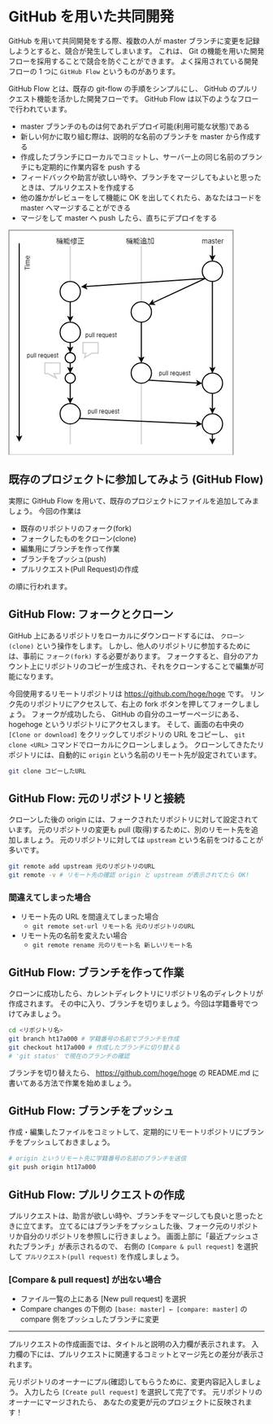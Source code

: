 # GitHub を用いた共同開発

GitHub を用いて共同開発をする際、複数の人が master ブランチに変更を記録しようとすると、競合が発生してしまいます。
これは、 Git の機能を用いた開発フローを採用することで競合を防ぐことができます。
よく採用されている開発フローの 1 つに `GitHub Flow` というものがあります。

GitHub Flow とは、既存の git-flow の手順をシンプルにし、 GitHub のプルリクエスト機能を活かした開発フローです。
GitHub Flow は以下のようなフローで行われています。

- master ブランチのものは何であれデプロイ可能(利用可能な状態)である
- 新しい何かに取り組む際は、説明的な名前のブランチを master から作成する
- 作成したブランチにローカルでコミットし、サーバー上の同じ名前のブランチにも定期的に作業内容を push する
- フィードバックや助言が欲しい時や、ブランチをマージしてもよいと思ったときは、プルリクエストを作成する
- 他の誰かがレビューをして機能に OK を出してくれたら、あなたはコードを master へマージすることができる
- マージをして master へ push したら、直ちにデプロイをする

![GitHub-Flow](src/GitHub-Flow.png)

## 既存のプロジェクトに参加してみよう (GitHub Flow)

実際に GitHub Flow を用いて、既存のプロジェクトにファイルを追加してみましょう。
今回の作業は

- 既存のリポジトリのフォーク(fork)
- フォークしたものをクローン(clone)
- 編集用にブランチを作って作業
- ブランチをプッシュ(push)
- プルリクエスト(Pull Request)の作成

の順に行われます。

## GitHub Flow: フォークとクローン

GitHub 上にあるリポジトリをローカルにダウンロードするには、 `クローン(clone)` という操作をします。
しかし、他人のリポジトリに参加するためには、事前に `フォーク(fork)` する必要があります。
フォークすると、自分のアカウント上にリポジトリのコピーが生成され、それをクローンすることで編集が可能になります。

<!-- フォークとクローンの図を入れる -->

今回使用するリモートリポジトリは <https://github.com/hoge/hoge> です。
リンク先のリポジトリにアクセスして、右上の fork ボタンを押してフォークしましょう。
フォークが成功したら、 GitHub の自分のユーザーページにある、hogehoge というリポジトリにアクセスします。
そして、画面の右中央の `[Clone or download]` をクリックしてリポジトリの URL をコピーし、
`git clone <URL>` コマンドでローカルにクローンしましょう。
クローンしてきたたリポジトリには、自動的に `origin` という名前のリモート先が設定されています。

```bash
git clone コピーしたURL
```

## GitHub Flow: 元のリポジトリと接続

クローンした後の origin には、フォークされたリポジトリに対して設定されています。
元のリポジトリの変更も pull (取得)するために、別のリモート先を追加しましょう。
元のリポジトリに対しては `upstream` という名前をつけることが多いです。

```bash
git remote add upstream 元のリポジトリのURL
git remote -v # リモート先の確認 origin と upstream が表示されてたら OK!
```

### 間違えてしまった場合

- リモート先の URL を間違えてしまった場合
  - `git remote set-url リモート名 元のリポジトリのURL`
- リモート先の名前を変えたい場合
  - `git remote rename 元のリモート名 新しいリモート名`

## GitHub Flow: ブランチを作って作業

クローンに成功したら、カレントディレクトリにリポジトリ名のディレクトリが作成されます。
その中に入り、ブランチを切りましょう。今回は学籍番号でつけてみましょう。

```bash
cd <リポジトリ名>
git branch ht17a000 # 学籍番号の名前でブランチを作成
git checkout ht17a000 # 作成したブランチに切り替える
# 'git status' で現在のブランチの確認
```

ブランチを切り替えたら、 <https://github.com/hoge/hoge> の README.md に書いてある方法で作業を始めましょう。

## GitHub Flow: ブランチをプッシュ

作成・編集したファイルをコミットして、定期的にリモートリポジトリにブランチをプッシュしておきましょう。

```bash
# origin というリモート先に学籍番号の名前のブランチを送信
git push origin ht17a000
```

## GitHub Flow: プルリクエストの作成

プルリクエストは、助言が欲しい時や、ブランチをマージしても良いと思ったときに立てます。
立てるにはブランチをプッシュした後、フォーク元のリポジトリか自分のリポジトリを参照しに行きましょう。
画面上部に「最近プッシュされたブランチ」が表示されるので、
右側の `[Compare & pull request]` を選択して `プルリクエスト(pull request)` を作成しましょう。

### [Compare & pull request] が出ない場合

- ファイル一覧の上にある [New pull request] を選択
- Compare changes の下側の `[base: master] ← [compare: master]` の compare 側をプッシュしたブランチに変更

---

プルリクエストの作成画面では、タイトルと説明の入力欄が表示されます。
入力欄の下には、プルリクエストに関連するコミットとマージ先との差分が表示されます。

元リポジトリのオーナーにプル(確認)してもらうために、変更内容記入しましょう。
入力したら `[Create pull request]` を選択して完了です。
元リポジトリのオーナーにマージされたら、
あなたの変更が元のプロジェクトに反映されます！

<!-- プルリク受ける側も書こう -->
